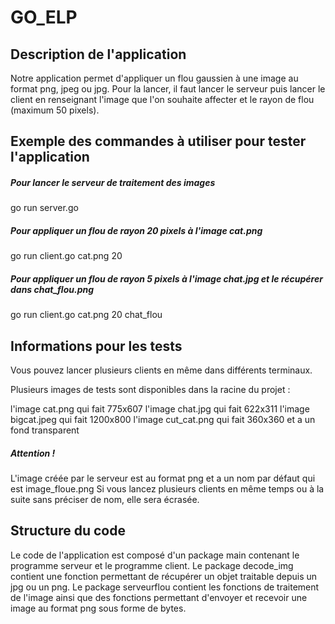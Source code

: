# GO_ELP

## Description de l'application
Notre application permet d'appliquer un flou gaussien à une image au format png, jpeg ou jpg.
Pour la lancer, il faut lancer le serveur puis lancer le client en renseignant l'image que l'on souhaite affecter et le rayon de flou (maximum 50 pixels).

## Exemple des commandes à utiliser pour tester l'application
##### Pour lancer le serveur de traitement des images
go run server.go

##### Pour appliquer un flou de rayon 20 pixels à l'image cat.png
go run client.go cat.png 20

##### Pour appliquer un flou de rayon 5 pixels à l'image chat.jpg et le récupérer dans chat_flou.png
go run client.go cat.png 20 chat_flou


## Informations pour les tests
Vous pouvez lancer plusieurs clients en même dans différents terminaux.

Plusieurs images de tests sont disponibles dans la racine du projet :

l'image cat.png qui fait 775x607
l'image chat.jpg qui fait 622x311
l'image bigcat.jpeg qui fait 1200x800
l'image cut_cat.png qui fait 360x360 et a un fond transparent

##### Attention !
L'image créée par le serveur est au format png et a un nom par défaut qui est image_floue.png
Si vous lancez plusieurs clients en même temps ou à la suite sans préciser de nom, elle sera écrasée.

## Structure du code
Le code de l'application est composé d'un package main contenant le programme serveur et le programme client.
Le package decode_img contient une fonction permettant de récupérer un objet traitable depuis un jpg ou un png.
Le package serveurflou contient les fonctions de traitement de l'image ainsi que des fonctions permettant d'envoyer et recevoir une image au format png sous forme de bytes.